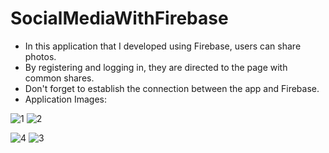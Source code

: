 # SocialMediaWithFirebase

- In this application that I developed using Firebase, users can share photos.
- By registering and logging in, they are directed to the page with common shares.
- Don't forget to establish the connection between the app and Firebase.
- Application Images:

![1](https://user-images.githubusercontent.com/58858983/98089665-1dddcb80-1e94-11eb-9050-fd8d6c78b5c7.jpg)
![2](https://user-images.githubusercontent.com/58858983/98089768-4665c580-1e94-11eb-852a-4cc7808bef1e.jpg)



![4](https://user-images.githubusercontent.com/58858983/98089815-52ea1e00-1e94-11eb-8cae-8422f58075dd.jpg)
![3](https://user-images.githubusercontent.com/58858983/98089787-4cf43d00-1e94-11eb-8846-e8ffff8bd3f1.jpg)
